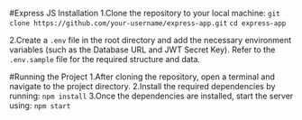 #Express JS
Installation
1.Clone the repository to your local machine:
`git clone https://github.com/your-username/express-app.git`
`cd express-app`

2.Create a `.env` file in the root directory and add the necessary environment variables (such as the Database URL and JWT Secret Key).
Refer to the `.env.sample` file for the required structure and data.

#Running the Project
1.After cloning the repository, open a terminal and navigate to the project directory.
2.Install the required dependencies by running:
`npm install`
3.Once the dependencies are installed, start the server using:
`npm start`    
